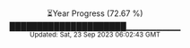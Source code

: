 <p align="center">
⏳Year Progress (72.67 %) <br>
█████████████████████▁▁▁▁▁▁▁▁▁ <br>
<sub>Updated: Sat, 23 Sep 2023 06:02:43 GMT</sub>
</p>

